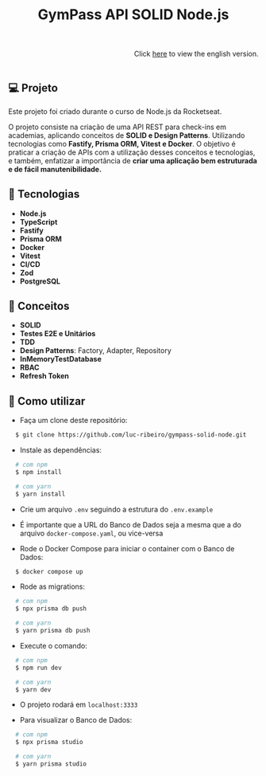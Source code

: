 <h1 align="center">
GymPass API SOLID Node.js
<br>
<br>
</h1>

<div align="right">
  Click <a href="https://github.com/luc-ribeiro/gympass-solid-node/blob/main/README.md">here</a> to view the english version.
</div>
<br>

## 💻 Projeto
Este projeto foi criado durante o curso de Node.js da Rocketseat.

O projeto consiste na criação de uma API REST para check-ins em academias, aplicando conceitos de **SOLID e Design Patterns**. Utilizando tecnologias como <strong>Fastify, Prisma ORM, Vitest e Docker</strong>.
O objetivo é praticar a criação de APIs com a utilização desses conceitos e tecnologias, e também, enfatizar a importância de <strong>criar uma aplicação bem estruturada e de fácil manutenibilidade.</strong>

## 🚀 Tecnologias

- **Node.js** 
- **TypeScript**
- **Fastify**
- **Prisma ORM**
- **Docker**
- **Vitest**
- **CI/CD**
- **Zod**
- **PostgreSQL**

## :pencil: Conceitos

- **SOLID**
- **Testes E2E e Unitários**
- **TDD**
- **Design Patterns**: Factory, Adapter, Repository
- **InMemoryTestDatabase**
- **RBAC**
- **Refresh Token**

## :page_facing_up: Como utilizar

- Faça um clone deste repositório:

```sh
  $ git clone https://github.com/luc-ribeiro/gympass-solid-node.git
```

- Instale as dependências:

```sh
  # com npm
  $ npm install

  # com yarn
  $ yarn install
```

- Crie um arquivo ```.env``` seguindo a estrutura do ```.env.example```

- É importante que a URL do Banco de Dados seja a mesma que a do arquivo ```docker-compose.yaml```, ou vice-versa

- Rode o Docker Compose para iniciar o container com o Banco de Dados:

```sh
  $ docker compose up
```

- Rode as migrations:

```sh
  # com npm
  $ npx prisma db push

  # com yarn
  $ yarn prisma db push
```

- Execute o comando:

```sh
  # com npm
  $ npm run dev

  # com yarn
  $ yarn dev
```

- O projeto rodará em `localhost:3333`

- Para visualizar o Banco de Dados:

```sh
  # com npm
  $ npx prisma studio

  # com yarn
  $ yarn prisma studio
```

